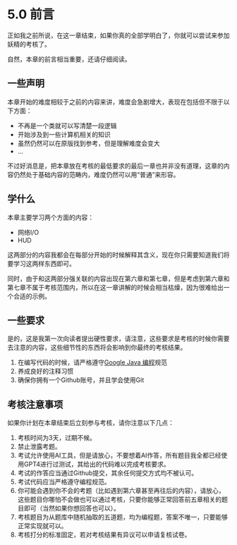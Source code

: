 # 5.0 前言

正如我之前所说，在这一章结束，如果你真的全部学明白了，你就可以尝试来参加妖精的考核了。

自然，本章的前言相当重要，还请仔细阅读。

## 一些声明

本章开始的难度相较于之前的内容来讲，难度会急剧增大，表现在包括但不限于以下方面：

- 不再是一个类就可以写清楚一段逻辑
- 开始涉及到一些计算机相关的知识
- 虽然仍然可以在原版找到参考，但是理解难度会变大
- ...

不过好消息是，把本章放在考核的最低要求的最后一章也并非没有道理，这章的内容仍然处于基础内容的范畴内，难度仍然可以用“普通”来形容。

## 学什么
本章主要学习两个方面的内容：

- 网络I/O
- HUD

这两部分的内容我都会在每部分开始的时候解释其含义，现在你只需要知道我们将要学习这两样东西即可。

同时，由于和这两部分强关联的内容出现在第六章和第七章，但是考虑到第六章和第七章不属于考核范围内，所以在这一章讲解的时候会相当枯燥，因为很难给出一个合适的示例。

## 一些要求

是的，这是我第一次向读者提出硬性要求，请注意，这些要求是考核的时候你需要去注意的内容，这些细节性的东西将会影响到你最终的考核结果。

1. 在编写代码的时候，请严格遵守[Google Java 编程](https://github.com/fantasticmao/google-java-style-guide-zh_cn)规范
2. 养成良好的注释习惯
3. 确保你拥有一个Github账号，并且学会使用Git

## 考核注意事项

如果你计划在本章结束后立刻参与考核，请你注意以下几点：

1. 考核时间为3天，过期不候。
2. 禁止泄露考题。
3. 考试允许使用AI工具，但是请放心，不要想着AI作答，所有题目我全都已经使用GPT4进行过测试，其给出的代码难以完成考核要求。
4. 考试的作答应当通过Github提交，其余任何提交方式均不被认可。
5. 考试代码应当严格遵守编程规范。
6. 你可能会遇到你不会的考题（比如遇到第六章甚至再往后的内容），请放心，这些题目你哪怕不会做也可以通过考核，只要你能够正常回答前五章相关的题目即可（当然如果你想回答也可以）。
7. 考核题目为从题库中随机抽取的五道题，均为编程题，答案不唯一，只要能够正常实现就可以。
8. 考核打分的标准固定，若对考核结果有异议可以申请复核试卷。